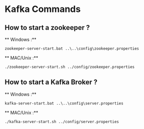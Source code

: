 # Kafka Commands

## How to start a zookeeper ?

** Windows :**

```
zookeeper-server-start.bat ..\..\config\zookeeper.properties
```

** MAC/Unix :**

```
./zookeeper-server-start.sh ../config/zookeeper.properties
```
## How to start a Kafka Broker ?

** Windows :**

```
kafka-server-start.bat ..\..\config\server.properties
```

** MAC/Unix :**

```
./kafka-server-start.sh ../config/server.properties
```

